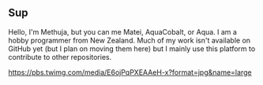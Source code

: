 ## Sup

Hello, I'm Methuja, but you can me Matei, AquaCobalt, or Aqua. I am a hobby programmer from New Zealand. Much of my work isn't available on GitHub yet (but I plan on moving them here) but I mainly use this platform to contribute to other repositories.

https://pbs.twimg.com/media/E6ojPqPXEAAeH-x?format=jpg&name=large
